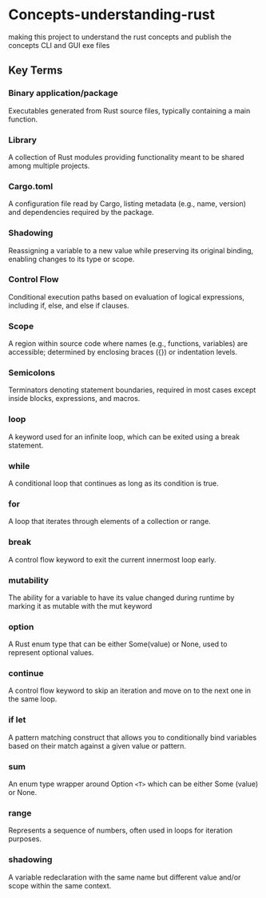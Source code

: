 # Concepts-understanding-rust

making this project to understand the rust concepts and publish  the concepts CLI and GUI exe files

## Key Terms

### Binary application/package

Executables generated from Rust source files, typically containing a main function.

### Library

A collection of Rust modules providing functionality meant to be shared among multiple projects.

### Cargo.toml

A configuration file read by Cargo, listing metadata (e.g., name, version) and dependencies required by the package.

### Shadowing

Reassigning a variable to a new value while preserving its original binding, enabling changes to its type or scope.

### Control Flow

Conditional execution paths based on evaluation of logical expressions, including if, else, and else if clauses.

### Scope

A region within source code where names (e.g., functions, variables) are accessible; determined by enclosing braces ({}) or indentation levels.

### Semicolons

Terminators denoting statement boundaries, required in most cases except inside blocks, expressions, and macros.

### loop

A keyword used for an infinite loop, which can be exited using a break statement.

### while

A conditional loop that continues as long as its condition is true.

### for

A loop that iterates through elements of a collection or range.

### break

A control flow keyword to exit the current innermost loop early.

### mutability

The ability for a variable to have its value changed during runtime by marking it as mutable with the mut keyword

### option

A Rust enum type that can be either Some(value) or None, used to represent optional values.

### continue

A control flow keyword to skip an iteration and move on to the next one in the same loop.

### if let

A pattern matching construct that allows you to conditionally bind variables based on their match against a given value or pattern.

### sum

An enum type wrapper around Option ```<T>``` which can be either Some (value) or None.

### range

Represents a sequence of numbers, often used in loops for iteration purposes.

### shadowing

A variable redeclaration with the same name but different value and/or scope within the same context.
